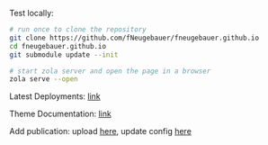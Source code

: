 Test locally:
```sh
# run once to clone the repository
git clone https://github.com/fNeugebauer/fneugebauer.github.io
cd fneugebauer.github.io
git submodule update --init

# start zola server and open the page in a browser
zola serve --open
```

Latest Deployments: [link](https://github.com/fNeugebauer/fneugebauer.github.io/actions)

Theme Documentation: [link](https://github.com/isunjn/serene/blob/main/USAGE.md)

Add publication: upload [here](), update config [here]()
